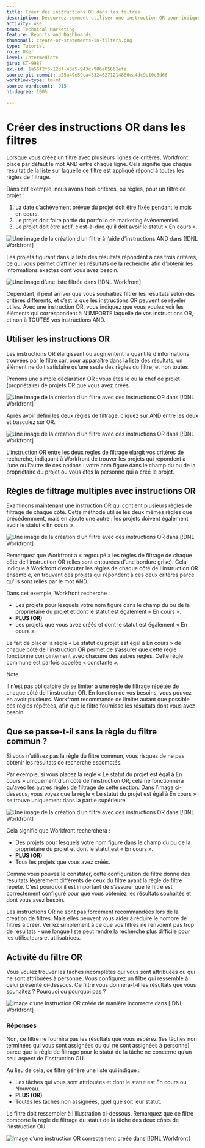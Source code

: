 ```yaml
---
title: Créer des instructions OR dans les filtres
description: Découvrez comment utiliser une instruction OR pour indiquer à Workfront que vous voulez voir ceci OU cela dans votre rapport.
activity: use
team: Technical Marketing
feature: Reports and Dashboards
thumbnail: create-or-statements-in-filters.png
type: Tutorial
role: User
level: Intermediate
jira: KT-9987
exl-id: 1a56f2f6-12df-43a5-943c-986a85661efa
source-git-commit: a25a49e59ca483246271214886ea4dc9c10e8d66
workflow-type: tm+mt
source-wordcount: '915'
ht-degree: 100%

---
```


# Créer des instructions OR dans les filtres

Lorsque vous créez un filtre avec plusieurs lignes de critères, Workfront place par défaut le mot AND entre chaque ligne. Cela signifie que chaque résultat de la liste sur laquelle ce filtre est appliqué répond à toutes les règles de filtrage.

Dans cet exemple, nous avons trois critères, ou règles, pour un filtre de projet :

1. La date d’achèvement prévue du projet doit être fixée pendant le mois en cours.
1. Le projet doit faire partie du portfolio de marketing événementiel.
1. Le projet doit être actif, c’est-à-dire qu’il doit avoir le statut « En cours ».

![Une image de la création d’un filtre à l’aide d’instructions AND dans [!DNL Workfront]](assets/or-statement-1.png)

Les projets figurant dans la liste des résultats répondent à ces trois critères, ce qui vous permet d’affiner les résultats de la recherche afin d’obtenir les informations exactes dont vous avez besoin.

![Une image d’une liste filtrée dans [!DNL Workfront]](assets/or-statement-2.png)

Cependant, il peut arriver que vous souhaitiez filtrer les résultats selon des critères différents, et c’est là que les instructions OR peuvent se révéler utiles. Avec une instruction OR, vous indiquez que vous voulez voir les éléments qui correspondent à N’IMPORTE laquelle de vos instructions OR, et non à TOUTES vos instructions AND.

## Utiliser les instructions OR

Les instructions OR élargissent ou augmentent la quantité d’informations trouvées par le filtre car, pour apparaître dans la liste des résultats, un élément ne doit satisfaire qu’une seule des règles du filtre, et non toutes.

Prenons une simple déclaration OR : vous êtes le ou la chef de projet (propriétaire) de projets OR que vous avez créés.

![Une image de la création d’un filtre avec des instructions OR dans [!DNL Workfront]](assets/or-statement-3.png)

Après avoir défini les deux règles de filtrage, cliquez sur AND entre les deux et basculez sur OR.

![Une image de la création d’un filtre avec des instructions OR dans [!DNL Workfront]](assets/or-statement-4.png)

L’instruction OR entre les deux règles de filtrage élargit vos critères de recherche, indiquant à Workfront de trouver les projets qui répondent à l’une ou l’autre de ces options : votre nom figure dans le champ du ou de la propriétaire du projet ou vous êtes la personne qui a créé le projet.

## Règles de filtrage multiples avec instructions OR

Examinons maintenant une instruction OR qui contient plusieurs règles de filtrage de chaque côté. Cette méthode utilise les deux mêmes règles que précédemment, mais en ajoute une autre : les projets doivent également avoir le statut « En cours ».

![Une image de la création d’un filtre avec des instructions OR dans [!DNL Workfront]](assets/or-statement-5.png)

Remarquez que Workfront a « regroupé » les règles de filtrage de chaque côté de l’instruction OR (elles sont entourées d’une bordure grise). Cela indique à Workfront d’exécuter les règles de chaque côté de l’instruction OR ensemble, en trouvant des projets qui répondent à ces deux critères parce qu’ils sont reliés par le mot AND.

Dans cet exemple, Workfront recherche :

* Les projets pour lesquels votre nom figure dans le champ du ou de la propriétaire du projet et dont le statut est également « En cours ».
* **PLUS (OR)**
* Les projets que vous avez créés et dont le statut est également « En cours ».

Le fait de placer la règle « Le statut du projet est égal à En cours » de chaque côté de l’instruction OR permet de s’assurer que cette règle fonctionne conjointement avec chacune des autres règles. Cette règle commune est parfois appelée « constante ».

>[!NOTE]
>
>Il n’est pas obligatoire de se limiter à une règle de filtrage répétée de chaque côté de l’instruction OR. En fonction de vos besoins, vous pouvez en avoir plusieurs. Workfront recommande de limiter autant que possible ces règles répétées, afin que le filtre fournisse les résultats dont vous avez besoin.

## Que se passe-t-il sans la règle du filtre commun ?

Si vous n’utilisez pas la règle du filtre commun, vous risquez de ne pas obtenir les résultats de recherche escomptés.

Par exemple, si vous placez la règle « Le statut du projet est égal à En cours » uniquement d’un côté de l’instruction OR, cela ne fonctionnera qu’avec les autres règles de filtrage de cette section. Dans l’image ci-dessous, vous voyez que la règle « Le statut du projet est égal à En cours » se trouve uniquement dans la partie supérieure.

![Une image de la création d’un filtre avec des instructions OR dans [!DNL Workfront]](assets/or-statement-6.png)

Cela signifie que Workfront recherchera :

* Des projets pour lesquels votre nom figure dans le champ du ou de la propriétaire du projet et dont le statut est « En cours ».
* **PLUS (OR)**
* Tous les projets que vous avez créés.

Comme vous pouvez le constater, cette configuration de filtre donne des résultats légèrement différents de ceux du filtre ayant la règle de filtre répété. C’est pourquoi il est important de s’assurer que le filtre est correctement configuré pour que vous obteniez les résultats souhaités et dont vous avez besoin.

Les instructions OR ne sont pas forcément recommandées lors de la création de filtres. Mais elles peuvent vous aider à réduire le nombre de filtres à créer. Veillez simplement à ce que vos filtres ne renvoient pas trop de résultats - une longue liste peut rendre la recherche plus difficile pour les utilisateurs et utilisatrices.

## Activité du filtre OR

Vous voulez trouver les tâches incomplètes qui vous sont attribuées ou qui ne sont attribuées à personne. Vous configurez un filtre qui ressemble à celui présenté ci-dessous. Ce filtre vous donnera-t-il les résultats que vous souhaitez ? Pourquoi ou pourquoi pas ?

![Image d’une instruction OR créée de manière incorrecte dans [!DNL Workfront]](assets/or-statement-your-turn-1.png)

### Réponses

Non, ce filtre ne fournira pas les résultats que vous espérez (les tâches non terminées qui vous sont assignées ou qui ne sont assignées à personne) parce que la règle de filtrage pour le statut de la tâche ne concerne qu’un seul aspect de l’instruction OU.

Au lieu de cela, ce filtre génère une liste qui indique :

* Les tâches qui vous sont attribuées et dont le statut est En cours ou Nouveau.
* **PLUS (OR)**
* Toutes les tâches non assignées, quel que soit leur statut.

Le filtre doit ressembler à l’illustration ci-dessous. Remarquez que ce filtre comporte la règle de filtrage du statut de la tâche des deux côtés de l’instruction OU.

![Image d’une instruction OR correctement créée dans [!DNL Workfront]](assets/or-statement-your-turn-2.png)
